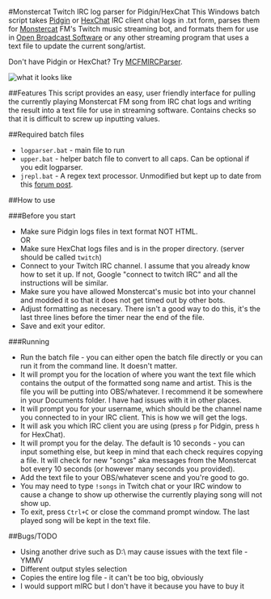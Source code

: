 #Monstercat Twitch IRC log parser for Pidgin/HexChat
This Windows batch script takes [Pidgin](http://www.pidgin.im/) or [HexChat](http://hexchat.github.io/) IRC client chat logs in .txt form, parses them for [Monstercat](http://twitch.tv/monstercat) FM's Twitch music streaming bot, and formats them for use in [Open Broadcast Software](http://obsproject.org) or any other streaming program that uses a text file to update the current song/artist.

Don't have Pidgin or HexChat? Try [MCFMIRCParser](http://github.com/thinkaliker/mcfmircparser).

![what it looks like](http://i.imgur.com/d5CBfSn.png)

##Features
This script provides an easy, user friendly interface for pulling the currently playing Monstercat FM song from IRC chat logs and writing the result into a text file for use in streaming software. Contains checks so that it is difficult to screw up inputting values.

##Required batch files
- `logparser.bat` - main file to run
- `upper.bat` - helper batch file to convert to all caps. Can be optional if you edit logparser.
- `jrepl.bat` - A regex text processor. Unmodified but kept up to date from this [forum post](http://www.dostips.com/forum/viewtopic.php?f=3&t=6044).

##How to use

###Before you start
- Make sure Pidgin logs files in text format NOT HTML.    
OR    
- Make sure HexChat logs files and is in the proper directory. (server should be called `twitch`)
- Connect to your Twitch IRC channel. I assume that you already know how to set it up. If not, Google "connect to twitch IRC" and all the instructions will be similar.
- Make sure you have allowed Monstercat's music bot into your channel and modded it so that it does not get timed out by other bots.
- Adjust formatting as necesary. There isn't a good way to do this, it's the last three lines before the timer near the end of the file.
- Save and exit your editor.

###Running
- Run the batch file - you can either open the batch file directly or you can run it from the command line. It doesn't matter.
- It will prompt you for the location of where you want the text file which contains the output of the formatted song name and artist. This is the file you will be putting into OBS/whatever. I recommend it be somewhere in your Documents folder. I have had issues with it in other places.
- It will prompt you for your username, which should be the channel name you connected to in your IRC client. This is how we will get the logs.
- It will ask you which IRC client you are using (press `p` for Pidgin, press `h` for HexChat).
- It will prompt you for the delay. The default is 10 seconds - you can input something else, but keep in mind that each check requires copying a file. It will check for new "songs" aka messages from the Monstercat bot every 10 seconds (or however many seconds you provided).
- Add the text file to your OBS/whatever scene and you're good to go.
- You may need to type `!songs` in Twitch chat or your IRC window to cause a change to show up otherwise the currently playing song will not show up.
- To exit, press `Ctrl+C` or close the command prompt window. The last played song will be kept in the text file.

##Bugs/TODO
- Using another drive such as D:\ may cause issues with the text file - YMMV
- Different output styles selection
- Copies the entire log file - it can't be too big, obviously
- I would support mIRC but I don't have it because you have to buy it
